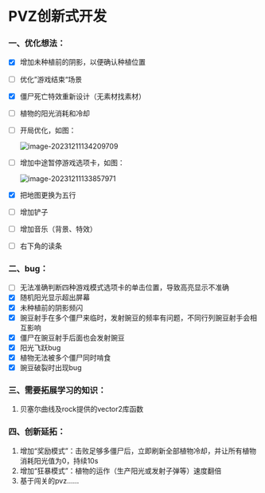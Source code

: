 # PVZ创新式开发

### 一、优化想法：

- [x] 增加未种植前的阴影，以便确认种植位置

- [ ] 优化”游戏结束“场景

- [x] 僵尸死亡特效重新设计（无素材找素材）

- [ ] 植物的阳光消耗和冷却

- [ ] 开局优化，如图：

   ![image-20231211134209709](C:\Users\dell\AppData\Roaming\Typora\typora-user-images\image-20231211134209709.png)

- [ ] 增加中途暂停游戏选项卡，如图：

   ![image-20231211133857971](C:\Users\dell\AppData\Roaming\Typora\typora-user-images\image-20231211133857971.png)

- [x] 把地图更换为五行

- [ ] 增加铲子

- [ ] 增加音乐（背景、特效）

- [ ] 右下角的读条

### 二、bug：

- [ ] 无法准确判断四种游戏模式选项卡的单击位置，导致高亮显示不准确
- [x] 随机阳光显示超出屏幕
- [x] 未种植前的阴影频闪
- [x] 豌豆射手在多个僵尸来临时，发射豌豆的频率有问题，不同行列豌豆射手会相互影响
- [x] 僵尸在豌豆射手后面也会发射豌豆
- [x] 阳光飞跃bug
- [x] 植物无法被多个僵尸同时啃食
- [x] 豌豆破裂时出现bug

### 三、需要拓展学习的知识：

1. 贝塞尔曲线及rock提供的vector2库函数


### 四、创新延拓：

1. 增加“奖励模式”：击败足够多僵尸后，立即刷新全部植物冷却，并让所有植物消耗阳光值为0，持续10s
2. 增加“狂暴模式”：植物的运作（生产阳光或发射子弹等）速度翻倍
3. 基于闯关的pvz……
